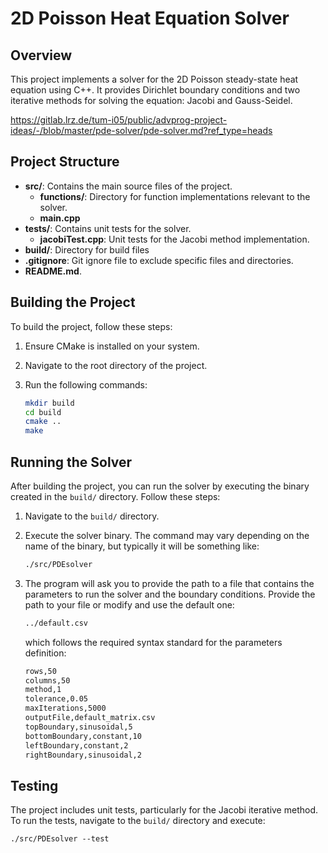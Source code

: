 # 2D Poisson Heat Equation Solver

## Overview

This project implements a solver for the 2D Poisson steady-state heat equation using C++. It provides Dirichlet boundary conditions and two iterative methods for solving the equation: Jacobi and Gauss-Seidel.

https://gitlab.lrz.de/tum-i05/public/advprog-project-ideas/-/blob/master/pde-solver/pde-solver.md?ref_type=heads

## Project Structure

- **src/**: Contains the main source files of the project.
  - **functions/**: Directory for function implementations relevant to the solver.
  - **main.cpp**
- **tests/**: Contains unit tests for the solver.
  - **jacobiTest.cpp**: Unit tests for the Jacobi method implementation.
- **build/**: Directory for build files
- **.gitignore**: Git ignore file to exclude specific files and directories.
- **README.md**.

## Building the Project

To build the project, follow these steps:

1. Ensure CMake is installed on your system.
2. Navigate to the root directory of the project.
3. Run the following commands:

   ```bash
   mkdir build
   cd build
   cmake ..
   make
   ```

## Running the Solver

After building the project, you can run the solver by executing the binary created in the `build/` directory. Follow these steps:

1. Navigate to the `build/` directory.
2. Execute the solver binary. The command may vary depending on the name of the binary, but typically it will be something like:

   ```bash
   ./src/PDEsolver
   ```

3. The program will ask you to provide the path to a file that contains the parameters to run the solver and the boundary conditions.
   Provide the path to your file or modify and use the default one:

   ```bash
   ../default.csv
   ```

   which follows the required syntax standard for the parameters definition:

   ```bash
   rows,50
   columns,50
   method,1
   tolerance,0.05
   maxIterations,5000
   outputFile,default_matrix.csv
   topBoundary,sinusoidal,5
   bottomBoundary,constant,10
   leftBoundary,constant,2
   rightBoundary,sinusoidal,2
   ```

## Testing

The project includes unit tests, particularly for the Jacobi iterative method. To run the tests, navigate to the `build/` directory and execute:

    ./src/PDEsolver --test
